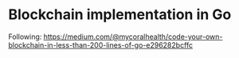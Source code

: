 # Blockchain implementation in Go

Following: https://medium.com/@mycoralhealth/code-your-own-blockchain-in-less-than-200-lines-of-go-e296282bcffc
